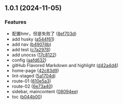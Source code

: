 ## 1.0.1 (2024-11-05)


### Features

* 配置hmr，但是失败了 ([8ef703d](https://github.com/Moqizhongyuan/cli/commit/8ef703dc54978e6defe00f0fc6e0bac449419570))
* add husky ([a544f61](https://github.com/Moqizhongyuan/cli/commit/a544f61a0823745d1494716ca277630bcfed4f89))
* add nav ([b49074b](https://github.com/Moqizhongyuan/cli/commit/b49074bbb050bea052f5e873674d6ef778e95aab))
* add test ([c7a2978](https://github.com/Moqizhongyuan/cli/commit/c7a2978dd1b3e4383c7d8688de59f893a0cbf659))
* add unocss ([17c8122](https://github.com/Moqizhongyuan/cli/commit/17c8122c1493af6d6516ae93629dffcabc7c0526))
* config ([aafd632](https://github.com/Moqizhongyuan/cli/commit/aafd632918e59b434c7c2b47d9a4708ae8abf9d8))
* gitHub Flavored Markdown and highlight ([d42a4d4](https://github.com/Moqizhongyuan/cli/commit/d42a4d4a4c0556a3528b026094939245e6e945c6))
* home-page ([42c83d9](https://github.com/Moqizhongyuan/cli/commit/42c83d932538b74859a2b54553821131521f4c99))
* lint-staged ([5a1704d](https://github.com/Moqizhongyuan/cli/commit/5a1704dfb321cd52d84273e69d824c5824af9e16))
* route-01 ([610e5a3](https://github.com/Moqizhongyuan/cli/commit/610e5a38ee221136921b5f0cf98945646267febc))
* route-02 ([6e73a40](https://github.com/Moqizhongyuan/cli/commit/6e73a400b2d56dddbf318da2ff4e9a7a17242187))
* sidebar, maincontent ([08094ee](https://github.com/Moqizhongyuan/cli/commit/08094eedfc0ff30c370b1e07012404613d31b2bd))
* toc ([b044b00](https://github.com/Moqizhongyuan/cli/commit/b044b00e368e299e29bb8f76555fad2b668a8c4f))



